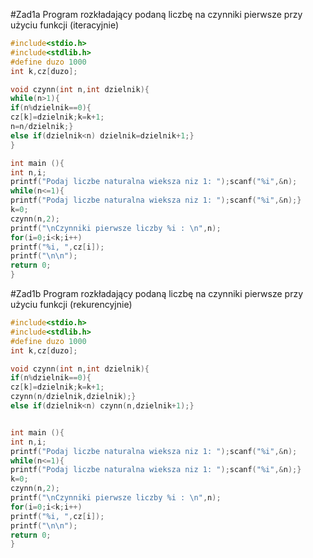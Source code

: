 #Zad1a
Program rozkładający podaną liczbę na czynniki pierwsze przy użyciu funkcji (iteracyjnie)
```c
#include<stdio.h>
#include<stdlib.h>
#define duzo 1000
int k,cz[duzo];

void czynn(int n,int dzielnik){
while(n>1){
if(n%dzielnik==0){
cz[k]=dzielnik;k=k+1;
n=n/dzielnik;}
else if(dzielnik<n) dzielnik=dzielnik+1;}
}

int main (){
int n,i;
printf("Podaj liczbe naturalna wieksza niz 1: ");scanf("%i",&n);
while(n<=1){
printf("Podaj liczbe naturalna wieksza niz 1: ");scanf("%i",&n);}
k=0;
czynn(n,2);
printf("\nCzynniki pierwsze liczby %i : \n",n);
for(i=0;i<k;i++)
printf("%i, ",cz[i]);
printf("\n\n");
return 0;
}
```

#Zad1b
Program rozkładający podaną liczbę na czynniki pierwsze przy użyciu funkcji (rekurencyjnie)
```c
#include<stdio.h>
#include<stdlib.h>
#define duzo 1000
int k,cz[duzo];

void czynn(int n,int dzielnik){
if(n%dzielnik==0){
cz[k]=dzielnik;k=k+1;
czynn(n/dzielnik,dzielnik);}
else if(dzielnik<n) czynn(n,dzielnik+1);}


int main (){
int n,i;
printf("Podaj liczbe naturalna wieksza niz 1: ");scanf("%i",&n);
while(n<=1){
printf("Podaj liczbe naturalna wieksza niz 1: ");scanf("%i",&n);}
k=0;
czynn(n,2);
printf("\nCzynniki pierwsze liczby %i : \n",n);
for(i=0;i<k;i++)
printf("%i, ",cz[i]);
printf("\n\n");
return 0;
}
```
